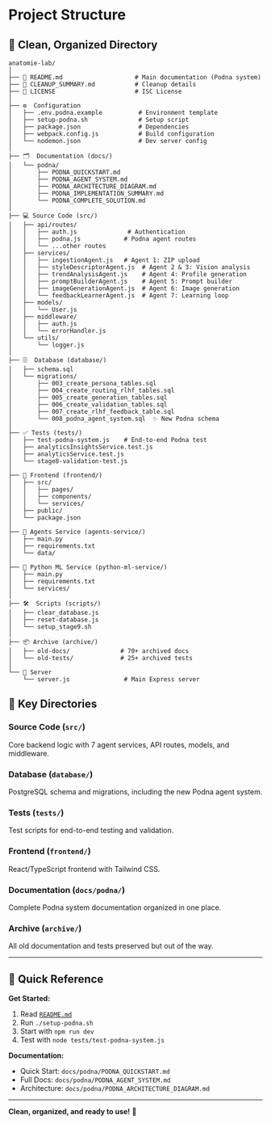 # Project Structure

## 📁 Clean, Organized Directory

```
anatomie-lab/
│
├── 📄 README.md                    # Main documentation (Podna system)
├── 📄 CLEANUP_SUMMARY.md           # Cleanup details
├── 📄 LICENSE                      # ISC License
│
├── ⚙️  Configuration
│   ├── .env.podna.example          # Environment template
│   ├── setup-podna.sh              # Setup script
│   ├── package.json                # Dependencies
│   ├── webpack.config.js           # Build configuration
│   └── nodemon.json                # Dev server config
│
├── 🗂️  Documentation (docs/)
│   └── podna/
│       ├── PODNA_QUICKSTART.md
│       ├── PODNA_AGENT_SYSTEM.md
│       ├── PODNA_ARCHITECTURE_DIAGRAM.md
│       ├── PODNA_IMPLEMENTATION_SUMMARY.md
│       └── PODNA_COMPLETE_SOLUTION.md
│
├── 💻 Source Code (src/)
│   ├── api/routes/
│   │   ├── auth.js              # Authentication
│   │   ├── podna.js            # Podna agent routes
│   │   └── ...other routes
│   ├── services/
│   │   ├── ingestionAgent.js   # Agent 1: ZIP upload
│   │   ├── styleDescriptorAgent.js  # Agent 2 & 3: Vision analysis
│   │   ├── trendAnalysisAgent.js    # Agent 4: Profile generation
│   │   ├── promptBuilderAgent.js    # Agent 5: Prompt builder
│   │   ├── imageGenerationAgent.js  # Agent 6: Image generation
│   │   └── feedbackLearnerAgent.js  # Agent 7: Learning loop
│   ├── models/
│   │   └── User.js
│   ├── middleware/
│   │   ├── auth.js
│   │   └── errorHandler.js
│   └── utils/
│       └── logger.js
│
├── 🗄️  Database (database/)
│   ├── schema.sql
│   └── migrations/
│       ├── 003_create_persona_tables.sql
│       ├── 004_create_routing_rlhf_tables.sql
│       ├── 005_create_generation_tables.sql
│       ├── 006_create_validation_tables.sql
│       ├── 007_create_rlhf_feedback_table.sql
│       └── 008_podna_agent_system.sql  ✨ New Podna schema
│
├── ✅ Tests (tests/)
│   ├── test-podna-system.js    # End-to-end Podna test
│   ├── analyticsInsightsService.test.js
│   ├── analyticsService.test.js
│   └── stage8-validation-test.js
│
├── 🎨 Frontend (frontend/)
│   ├── src/
│   │   ├── pages/
│   │   ├── components/
│   │   └── services/
│   ├── public/
│   └── package.json
│
├── 🤖 Agents Service (agents-service/)
│   ├── main.py
│   ├── requirements.txt
│   └── data/
│
├── 🐍 Python ML Service (python-ml-service/)
│   ├── main.py
│   ├── requirements.txt
│   └── services/
│
├── 🛠️  Scripts (scripts/)
│   ├── clear_database.js
│   ├── reset-database.js
│   └── setup_stage9.sh
│
├── 📦 Archive (archive/)
│   ├── old-docs/              # 70+ archived docs
│   └── old-tests/             # 25+ archived tests
│
└── 🔧 Server
    └── server.js               # Main Express server
```

## 🎯 Key Directories

### Source Code (`src/`)
Core backend logic with 7 agent services, API routes, models, and middleware.

### Database (`database/`)
PostgreSQL schema and migrations, including the new Podna agent system.

### Tests (`tests/`)
Test scripts for end-to-end testing and validation.

### Frontend (`frontend/`)
React/TypeScript frontend with Tailwind CSS.

### Documentation (`docs/podna/`)
Complete Podna system documentation organized in one place.

### Archive (`archive/`)
All old documentation and tests preserved but out of the way.

---

## 📖 Quick Reference

**Get Started:**
1. Read [`README.md`](../README.md)
2. Run `./setup-podna.sh`
3. Start with `npm run dev`
4. Test with `node tests/test-podna-system.js`

**Documentation:**
- Quick Start: `docs/podna/PODNA_QUICKSTART.md`
- Full Docs: `docs/podna/PODNA_AGENT_SYSTEM.md`
- Architecture: `docs/podna/PODNA_ARCHITECTURE_DIAGRAM.md`

---

**Clean, organized, and ready to use!** 🚀
